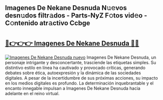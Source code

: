 ## Imagenes De Nekane Desnuda N𝚞𝚎vos desn𝚞dos filtr𝚊dos - Parts-NyZ F𝚘tos vid𝚎o - C𝚘ntenido atr𝚊ctivo Ccbge

# <h2><a href="http://mbcxha.tromn.icu/?c=Imagenes+De+Nekane+Desnuda">🔗👉👉👉 Imagenes De Nekane Desnuda 🔗🔗</a></h2>

[![Imagenes De Nekane Desnuda nuevo](https://i.imgur.com/pEAQMta.gif)](http://mbcxha.tromn.icu/?c=Imagenes+De+Nekane+Desnuda)
Imagenes De Nekane Desnuda, un personaje intrigante y desconcertante, trasciende las etiquetas simples. Su distintivo estilo en línea ha cautivado y provocado críticas, generando debates sobre ética, autoexpresión y la dinámica de las sociedades digitales. A pesar de la incertidumbre de sus próximas acciones, su impacto en los medios digitales es profundo. La determinación inquebrantable y el encanto innegable impulsan a Imagenes De Nekane Desnuda hacia adelante en el reino virtual.
